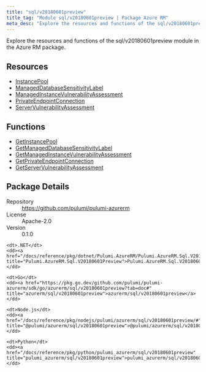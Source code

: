 ```yaml
---
title: "sql/v20180601preview"
title_tag: "Module sql/v20180601preview | Package Azure RM"
meta_desc: "Explore the resources and functions of the sql/v20180601preview module in the Azure RM package."
---
```


<!-- WARNING: this file was generated by Pulumi Docs Generator. -->
<!-- Do not edit by hand unless you're certain you know what you are doing! -->

Explore the resources and functions of the sql/v20180601preview module in the Azure RM package.

<h2 id="resources">Resources</h2>
<ul class="api">
    <li><a href="instancepool" title="InstancePool"><span class="symbol resource"></span>InstancePool</a></li>
    <li><a href="manageddatabasesensitivitylabel" title="ManagedDatabaseSensitivityLabel"><span class="symbol resource"></span>ManagedDatabaseSensitivityLabel</a></li>
    <li><a href="managedinstancevulnerabilityassessment" title="ManagedInstanceVulnerabilityAssessment"><span class="symbol resource"></span>ManagedInstanceVulnerabilityAssessment</a></li>
    <li><a href="privateendpointconnection" title="PrivateEndpointConnection"><span class="symbol resource"></span>PrivateEndpointConnection</a></li>
    <li><a href="servervulnerabilityassessment" title="ServerVulnerabilityAssessment"><span class="symbol resource"></span>ServerVulnerabilityAssessment</a></li>
</ul>

<h2 id="functions">Functions</h2>
<ul class="api">
    <li><a href="getinstancepool" title="GetInstancePool"><span class="symbol function"></span>GetInstancePool</a></li>
    <li><a href="getmanageddatabasesensitivitylabel" title="GetManagedDatabaseSensitivityLabel"><span class="symbol function"></span>GetManagedDatabaseSensitivityLabel</a></li>
    <li><a href="getmanagedinstancevulnerabilityassessment" title="GetManagedInstanceVulnerabilityAssessment"><span class="symbol function"></span>GetManagedInstanceVulnerabilityAssessment</a></li>
    <li><a href="getprivateendpointconnection" title="GetPrivateEndpointConnection"><span class="symbol function"></span>GetPrivateEndpointConnection</a></li>
    <li><a href="getservervulnerabilityassessment" title="GetServerVulnerabilityAssessment"><span class="symbol function"></span>GetServerVulnerabilityAssessment</a></li>
</ul>

<h2 id="package-details">Package Details</h2>
<dl class="package-details">
	<dt>Repository</dt>
	<dd><a href="https://github.com/pulumi/pulumi-azurerm">https://github.com/pulumi/pulumi-azurerm</a></dd>
	<dt>License</dt>
	<dd>Apache-2.0</dd>
	<dt>Version</dt>
	<dd>0.1.0</dd>
</dl>



<dl class="tabular">

    <dt>.NET</dt>
    <dd><a href="/docs/reference/pkg/dotnet/Pulumi.AzureRM/Pulumi.AzureRM.Sql.V20180601Preview.html" title="Pulumi.AzureRM.Sql.V20180601Preview">Pulumi.AzureRM.Sql.V20180601Preview</a></dd>

    <dt>Go</dt>
    <dd><a href="https://pkg.go.dev/github.com/pulumi/pulumi-azurerm/sdk/go/azurerm/sql/v20180601preview?tab=doc#" title="azurerm/sql/v20180601preview">azurerm/sql/v20180601preview</a></dd>

    <dt>Node.js</dt>
    <dd><a href="/docs/reference/pkg/nodejs/pulumi/azurerm/sql/v20180601preview/#" title="@pulumi/azurerm/sql/v20180601preview">@pulumi/azurerm/sql/v20180601preview</a></dd>

    <dt>Python</dt>
    <dd><a href="/docs/reference/pkg/python/pulumi_azurerm/sql/v20180601preview" title="pulumi_azurerm/sql/v20180601preview">pulumi_azurerm/sql/v20180601preview</a></dd>

</dl>

